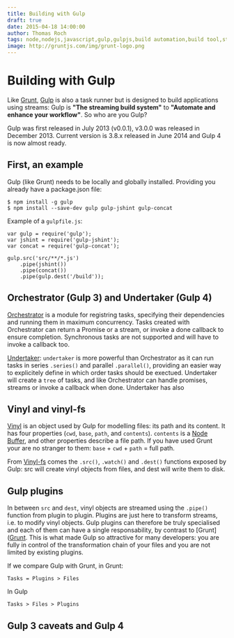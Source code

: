 ```yaml
---
title: Building with Gulp
draft: true
date: 2015-04-18 14:00:00
author: Thomas Roch
tags: node,nodejs,javascript,gulp,gulpjs,build automation,build tool,streams,task runner
image: http://gruntjs.com/img/grunt-logo.png
---
```


# Building with Gulp

Like [Grunt](/posts/2015/04/18/building-with-grunt-part-1/), [Gulp](http://gulpjs.com) is also a task runner but is designed to build applications using streams:
Gulp is __"The streaming build system"__ to __"Automate and enhance your workflow"__. So who are you Gulp?

Gulp was first released in July 2013 (v0.0.1), v3.0.0 was released in December 2013. Current version is 3.8.x released in June 2014 and Gulp 4 is now almost ready.

## First, an example

Gulp (like Grunt) needs to be locally and globally installed. Providing you already have a package.json file:

    $ npm install -g gulp
    $ npm install --save-dev gulp gulp-jshint gulp-concat

Example of a `gulpfile.js`:

    var gulp = require('gulp');
    var jshint = require('gulp-jshint');
    var concat = require('gulp-concat');

    gulp.src('src/**/*.js')
        .pipe(jshint())
        .pipe(concat())
        .pipe(gulp.dest('/build'));


## Orchestrator (Gulp 3) and Undertaker (Gulp 4)

[Orchestrator](https://www.npmjs.com/package/orchestrator) is a module for registring tasks, specifying their dependencies and running them in maximum concurrency.
Tasks created with Orchestrator can return a Promise or a stream, or invoke a done callback to ensure completion. Synchronous tasks are not supported and will have to
invoke a callback too.

[Undertaker](https://www.npmjs.com/package/undertaker): `undertaker` is more powerful than Orchestrator as it can run tasks in series `.series()` and parallel `.parallel()`,
providing an easier way to explicitely define in which order tasks should be exectued. Undertaker will create a `tree` of tasks, and like Orchestrator can
handle promises, streams or invoke a callback when done. Undertaker has also


## Vinyl and vinyl-fs

[Vinyl](https://www.npmjs.org/package/vinyl) is an object used by Gulp for modelling files: its path and its content. It has four properties (`cwd`, `base`, `path`, and `contents`).
`contents` is a [Node Buffer](https://nodejs.org/api/buffer.html), and other properties describe a file path. If you have used Grunt your are no stranger to them:
`base` + `cwd` + `path` = full path.

From [Vinyl-fs](https://www.npmjs.org/package/vinyl-fs) comes the `.src()`, `.watch()` and `.dest()` functions exposed by Gulp: src will create vinyl objects from files, and dest
will write them to disk.


## Gulp plugins

In between `src` and `dest`, vinyl objects are streamed using the `.pipe()` function from plugin to plugin. Plugins are just here to transform streams, i.e. to modify vinyl objects.
Gulp plugins can therefore be truly specialised and each of them can have a single responsability, by contrast to [Grunt]([Grunt](/posts/2015/04/18/building-with-grunt-part-2/).
This is what made Gulp so attractive for many developers: you are fully in control of the transformation chain of your files and you are not limited by existing plugins.

If we compare Gulp with Grunt, in Grunt:

    Tasks = Plugins > Files

In Gulp

    Tasks > Files > Plugins


## Gulp 3 caveats and Gulp 4
